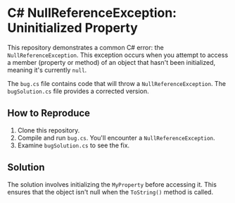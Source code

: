 # C# NullReferenceException: Uninitialized Property

This repository demonstrates a common C# error: the `NullReferenceException`.  This exception occurs when you attempt to access a member (property or method) of an object that hasn't been initialized, meaning it's currently `null`.

The `bug.cs` file contains code that will throw a `NullReferenceException`. The `bugSolution.cs` file provides a corrected version.

## How to Reproduce

1. Clone this repository.
2. Compile and run `bug.cs`. You'll encounter a `NullReferenceException`.
3. Examine `bugSolution.cs` to see the fix.

## Solution

The solution involves initializing the `MyProperty` before accessing it.  This ensures that the object isn't null when the `ToString()` method is called.